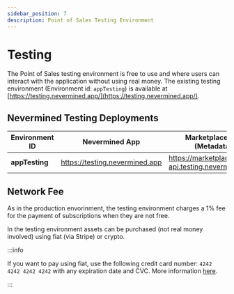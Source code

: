 ```yaml
---
sidebar_position: 7
description: Point of Sales Testing Environment
---
```


# Testing

The Point of Sales testing environment is free to use and where users can interact with the application without using real money. The existing testing environment (Environment id: `appTesting`) is available at [https://testing.nevermined.app/](https://testing.nevermined.app/).

## Nevermined Testing Deployments

Environment ID  | Nevermined App | Marketplace API (Metadata) | Node
----------------|----------------|----------------------------|------------------
**appTesting**  | https://testing.nevermined.app | https://marketplace-api.testing.nevermined.app | https://node.testing.nevermined.app

## Network Fee

As in the production envorinment, the testing environment charges a 1% fee for the payment of subscriptions when they are not free.

In the testing environment assets can be purchased (not real money involved) using fiat (via Stripe) or crypto.

:::info

If you want to pay using fiat, use the following credit card number: `4242 4242 4242 4242` with any expiration date and CVC. More information [here](https://docs.stripe.com/testing#testing-interactively).

:::
